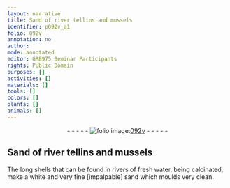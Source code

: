 ```yaml
---
layout: narrative
title: Sand of river tellins and mussels
identifier: p092v_a1
folio: 092v
annotation: no
author:
mode: annotated
editor: GR8975 Seminar Participants
rights: Public Domain
purposes: []
activities: []
materials: []
tools: []
colors: []
plants: []
animals: []
---
```


 <div class="folio" align="center">- - - - - <a href="http://gallica.bnf.fr/ark:/12148/btv1b10500001g/f190.image" target="_blank"><img src="https://cu-mkp.github.io/GR8975-edition/assets/photo-icon.png" alt="folio image: " style="display:inline-block; margin-bottom:-3px;"/>092v</a> - - - - - </div> 

## Sand of river tellins and mussels

 
 The long shells that can be found in rivers of fresh water, being calcinated, make a white and very fine [impalpable] sand which moulds very clean. 
 